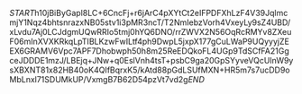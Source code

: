 $START$h10jBiByGapl8LC+6CncFj+r6jArC4pXYtCt2eIFPDFXhLzF4V39JqlmcmjY1Nqz4bhtsnrazxNB05stv1i3pMR3ncT/T2NmIebzVorh4VxeyLy9sZ4UBD/xLvdu7Aj0LCJdgmUQwRRIo5tmj0hYQ6DNO/rrZWVX2N56OqRcRMYv8ZXeuF06mInXVXKRkqLpTIBLKzwFwILtf4ph9DwpL5jxpX177gCuLWaP9UQyyyjZEEX6GRAMV6Vpc7APF7Dhobwph50h8m25ReEDQkoFL4UGp9TdSCfFA21GgceJDDDE1mzJ/LBEjq+JNw+q0EslVnh4tsT+psbC9ga20GpSYyveVQcUInW9ysXBXNT81x82HB40oK4QIfBqrxK5/kAtd88pGdLSUfMXN+HR5m7s7ucDD9oMbLnxl71SDUMkUP/VxmgB7B62D54pzVt7vd2g$END$